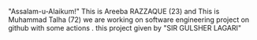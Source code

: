 "Assalam-u-Alaikum!"
This is Areeba RAZZAQUE (23)
and
This is Muhammad Talha (72) we are working on software engineering project on github with some actions .
this project given by "SIR GULSHER LAGARI"

